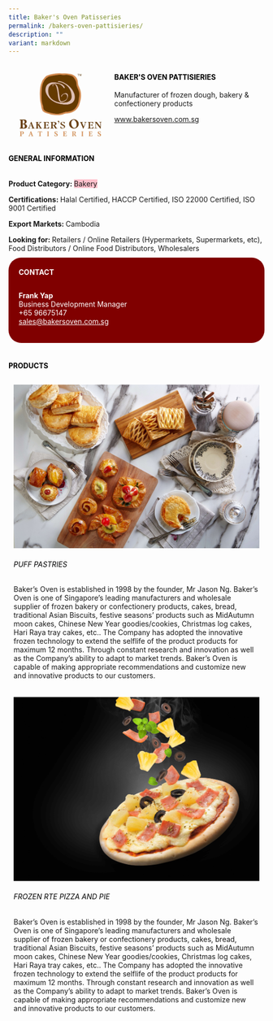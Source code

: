 ```yaml
---
title: Baker's Oven Patisseries
permalink: /bakers-oven-pattisieries/
description: ""
variant: markdown
---
```

<div class="flex-paragraph"> 
<p style="text-transform: uppercase">
</p>
</div> 
<div class="flex-container" style="display: flex; flex-wrap: wrap;"> 
<div class="card sgds" style="flex: 1 1 40%; display: block;">
<img src="/images/bakers_oven_logo.jpg">
</div> 
<div class="card-sgds" style="flex: 1 1 58%; display: block; margin-left: 3px"> 
<h4 style="text-transform: uppercase; color: black;">
<b>Baker's Oven Pattisieries
</b>
</h4> 
<p>Manufacturer of frozen dough, bakery &amp; confectionery products
</p> 
<p>
<a href="https://www.bakersoven.com.sg" target="_blank">www.bakersoven.com.sg
</a>
</p> 
</div> 
</div> 
<h4 style="text-transform: uppercase; color: black;">
<b>General Information
</b>
</h4> 
<div class="flex-container" style="display: flex; flex-wrap: wrap;"> 
<div class="card sgds" style="flex: 1 1 65%; display: block; align-self: stretch"> 
<div class="flex-paragraph"> 
<p>
<b>Product Category: 
</b>
<span style="background-color: pink; border-radius: 10 px;">Bakery
</span>
</p> 
<p>
<b>Certifications: 
</b>Halal Certified, HACCP Certified, ISO 22000 Certified, ISO 9001 Certified
</p> 
<p>
<b>Export Markets: 
</b>Cambodia
</p> 
<p style="margin-bottom: 10px;">
<b>Looking for: 
</b>Retailers / Online Retailers (Hypermarkets, Supermarkets, etc), Food Distributors / Online Food Distributors, Wholesalers
</p> 
</div> 
</div> 
<div class="card sgds" style="flex: 1 1 35%; padding: 10px; display: block; background-color: maroon; border-radius: 25px; align-self: center;"> 
<h4 style="color: white; margin-top: 10px; margin-left: 10px;">CONTACT
</h4> 
<div class="flex-paragraph"> 
<p style="padding: 10px; color: white;">
<b>Frank Yap
</b>
<br>Business Development Manager
<br>+65 96675147
<br>
<a href="mailto:sales@bakersoven.com.sg" style="color: white;">sales@bakersoven.com.sg
</a>
</p> 
</div> 
</div> 
</div> 
<br> 
<h4 style="text-transform: uppercase; color: black;">
<b>products
</b>
</h4> 
<div style="display: flex; flex-wrap: wrap;"> 
<div class="card sgds" style="flex: 1 1 47%; margin: 10px; display: block;"> 
<div class="flex-image" style="display: block;">
<img src="/images/bakers_oven_product1.jpg">
</div> 
<div class="flex-paragraph"> 
<h6 style="text-transform: uppercase; color: black;">Puff Pastries
</h6> 
<p>Baker’s Oven is established in 1998 by the founder, Mr Jason Ng. Baker’s Oven is one of Singapore’s leading manufacturers and wholesale supplier of frozen bakery or confectionery products, cakes, bread, traditional Asian Biscuits, festive seasons’ products such as MidAutumn moon cakes, Chinese New Year goodies/cookies, Christmas log cakes, Hari Raya tray cakes, etc.. The Company has adopted the innovative frozen technology to extend the selflife of the product products for maximum 12 months. Through constant research and innovation as well as the Company’s ability to adapt to market trends. Baker’s Oven is capable of making appropriate recommendations and customize new and innovative products to our customers. 
</p>
</div> 
</div> 
<div class="card sgds" style="flex: 1 1 47%; margin: 10px; display: block;"> 
<div class="flex-image" style="display: block;">
<img src="/images/bakers_oven_product2.jpg">
</div> 
<div class="flex-paragraph"> 
<h6 style="text-transform: uppercase; color: black;"> Frozen RTE Pizza and Pie
</h6> 
<p>Baker’s Oven is established in 1998 by the founder, Mr Jason Ng. Baker’s Oven is one of Singapore’s leading manufacturers and wholesale supplier of frozen bakery or confectionery products, cakes, bread, traditional Asian Biscuits, festive seasons’ products such as MidAutumn moon cakes, Chinese New Year goodies/cookies, Christmas log cakes, Hari Raya tray cakes, etc.. The Company has adopted the innovative frozen technology to extend the selflife of the product products for maximum 12 months. Through constant research and innovation as well as the Company’s ability to adapt to market trends. Baker’s Oven is capable of making appropriate recommendations and customize new and innovative products to our customers. 
</p>
</div> 
</div> 
</div>